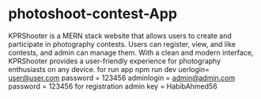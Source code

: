 # photoshoot-contest-App
KPRShooter is a MERN stack website that allows users to create and participate in photography contests. Users can register, view, and like contests, and admin can manage them. With a clean and modern interface, KPRShooter provides a user-friendly experience for photography enthusiasts on any device.
for run app
npm run dev
uerlogin= user@user.com
password = 123456
adminlogin = admin@admin.com
password = 123456
for registration admin key = HabibAhmed56
